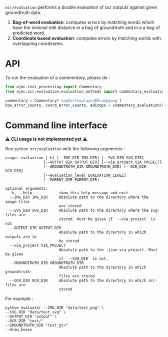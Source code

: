 `ocr/evaluation` performs a double evaluation of ocr outputs against given groundtruth data. 

1. **Bag-of-word evaluation**: computes errors by matching words which have the minimal edit distance in a bag of groundtruth and in a a bag of predicted word. 
2. **Coordinate based evaluation**: computes errors by matching words with overlapping coordinates.


# API

To run the evaluation of a commentary, please do :

```python
from ajmc.text_processing import Commentary
from ajmc.ocr.evaluation.evaluation_methods import commentary_evaluation

commentary = Commentary('sophoclesplaysa05campgoog')
bow_error_counts, coord_error_counts, editops = commentary_evaluation(commentary)
```


# Command line interface

⚠️ **CLI usage is not implemented yet** ⚠️

Run `python ocr/evaluation` with the following arguments : 

```shell script
usage: evaluation [-h] [--IMG_DIR IMG_DIR] [--SVG_DIR SVG_DIR]
                 [--OUTPUT_DIR OUTPUT_DIR] [--via_project VIA_PROJECT]
                 [--GROUNDTRUTH_DIR GROUNDTRUTH_DIR] [--OCR_DIR OCR_DIR]
                 [--evaluation_level EVALUATION_LEVEL]
                 [--PARENT_DIR PARENT_DIR]

optional arguments:
  -h, --help            show this help message and exit
  --IMG_DIR IMG_DIR     Absolute path to the directory where the image-files
                        are stored
  --SVG_DIR SVG_DIR     Absolute path to the directory where the svg-files are
                        stored. Must be given if `--via_project` is not
  --OUTPUT_DIR OUTPUT_DIR
                        Absolute path to the directory in which outputs are to
                        be stored
  --via_project VIA_PROJECT
                        Absolute path to the .json via project. Must be given
                        if `--SVG_DIR` is not.
  --GROUNDTRUTH_DIR GROUNDTRUTH_DIR
                        Absolute path to the directory in which groundtruth-
                        files are stored
  --OCR_DIR OCR_DIR     Absolute path to the directory in which ocr-files are
                        stored
```

For example : 
```
python evaluator --IMG_DIR "data/test_png" \
--SVG_DIR "data/test_svg" \
--OUTPUT_DIR "output" \
--OCR_DIR "test/"
--GROUNDTRUTH_DIR "test_gt/"
--draw_boxes
```